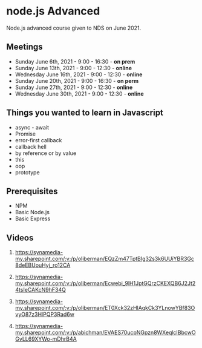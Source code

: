 # node.js Advanced

Node.js advanced course given to NDS on June 2021.

## Meetings

- Sunday June 6th, 2021 - 9:00 - 16:30 - **on prem**
- Sunday June 13th, 2021 - 9:00 - 12:30 - **online**
- Wednesday June 16th, 2021 - 9:00 - 12:30 - **online**
- Sunday June 20th, 2021 - 9:00 - 16:30 - **on perm**
- Sunday June 27th, 2021 - 9:00 - 12:30 - **online**
- Wednesday June 30th, 2021 - 9:00 - 12:30 - **online**

## Things you wanted to learn in Javascript

- async - await
- Promise
- error-first callback
- callback hell
- by reference or by value
- this
- oop
- prototype

## Prerequisites

- NPM
- Basic Node.js
- Basic Express

## Videos

1. https://synamedia-my.sharepoint.com/:v:/p/oliberman/EQzZm47TptBIg32s3k6UUiYBR3Gc8deEBUouHyj_ro12CA

2. https://synamedia-my.sharepoint.com/:v:/p/oliberman/Ecwebi_9lH1JptGQrzCKEXQB6J2Jt24tsIeCAKcN9hF34Q

3. https://synamedia-my.sharepoint.com/:v:/p/oliberman/ET0Xck32zHlAqkCk3YLnowYBf83OvyO87z3HlPQP3Rad6w

4. https://synamedia-my.sharepoint.com/:v:/p/abichman/EVAES70ucpNGpzn8WXeqlcIBbcwOGvLL69XYWo-mDhrB4A

